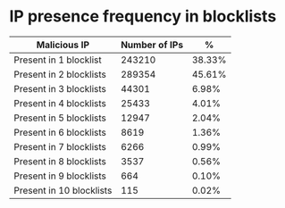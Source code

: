 # IP presence frequency in blocklists
| Malicious IP | Number of IPs | % |
|----|----|----|
| Present in 1 blocklist | 243210 | 38.33% |
| Present in 2 blocklists | 289354 | 45.61% |
| Present in 3 blocklists | 44301 | 6.98% |
| Present in 4 blocklists | 25433 | 4.01% |
| Present in 5 blocklists | 12947 | 2.04% |
| Present in 6 blocklists | 8619 | 1.36% |
| Present in 7 blocklists | 6266 | 0.99% |
| Present in 8 blocklists | 3537 | 0.56% |
| Present in 9 blocklists | 664 | 0.10% |
| Present in 10 blocklists | 115 | 0.02% |
